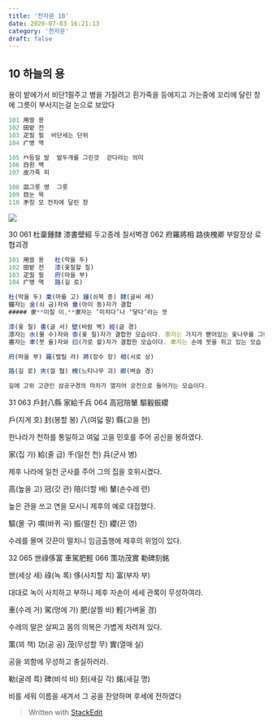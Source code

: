 ```yaml
---
title: '천자문 10'
date: 2020-07-03 16:21:13
category: '천자문'
draft: false
---
```


## 10 하늘의 용

용이 밭에가서 비단1필주고 병을 가질려고
흰가죽을 등에지고 가는중에
꼬리에 달린 창에 그릇이 부서지는걸 눈으로 보았다

```js
101 用쓸 용
102 田밭 전
103 疋필 필  비단세는 단위
104 疒병 역

105 癶등질 발  발두개를 그린것  걷다라는 의미
106 白흰 백
107 皮가죽 피

108 皿그릇 명  그릇
109 目눈 목
110 矛창 모 전차에 달린 창
```
![](https://i.ibb.co/Zfcymb4/2020-07-05-3-28-16.png)

30
061 杜稾鍾隸 漆書壁經 두고종례 칠서벽경
062 府羅將相 路俠槐卿 부랄장상  로협괴경
```js
101 用쓸 용   杜(막을 두)
102 田밭 전   漆(옻칠할 칠)
103 疋필 필   府(마을 부)
104 疒병 역   路(길 로)
```
```js
杜(막을 두) 稾(마를 고) 鍾(쇠북 종) 隸(글씨 례)
鐘자는 金(쇠 금)자와 童(아이 동)자가 결합
##### 隶**미칠 이,**隶자는 ‘미치다’나 ‘닿다’라는 뜻 

漆(옻 칠) 書(글 서) 壁(바람 벽) 經(글 경)
漆자는 水(물 수)자와 桼(옻 칠)자가 결합한 모습이다. 桼자는 가지가 뻗어있는 옻나무를 그린 것
書자는 聿(붓 율)자와 曰(가로 왈)자가 결합한 모습이다. 聿자는 손에 붓을 쥐고 있는 모습

府(마을 부) 羅(벌릴 라) 將(장수 장) 相(서로 상)

路(길 로) 夾(낄 협) 槐(느티나무 괴) 卿(벼슬 경)

길에 고위 고관인 삼공구경의 마차가 열지어 궁전으로 들어가는 모습이다.
```


31
063 戶封八縣 家給千兵 064 高冠陪輦 驅轂振纓 

戶(지게 호) 封(봉할 봉) 八(여덟 팔) 縣(고을 현)

한나라가 천하를 통일하고 여덟 고을 민호를 주어 공신을 봉하였다.

家(집 가) 給(줄 급) 千(일천 천) 兵(군사 병)

제후 나라에 일천 군사를 주어 그의 집을 호위시켰다.

高(높을 고) 冠(갓 관) 陪(더할 배) 輦(손수레 련)

높은 관을 쓰고 연을 모시니 제후의 예로 대접했다.

驅(몰 구) 嘪(바퀴 곡) 振(떨친 진) 纓(끈 영)

수레를 몰며 갓끈이 떨치니 임금출행에 제후의 위엄이 있다.

32
065 世祿侈富 車駕肥輕 066 策功茂實 勒碑刻銘

世(세상 세) 祿(녹 록) 侈(사치할 치) 富(부자 부)

대대로 녹이 사치하고 부하니 제후 자손이 세세 관록이 무성하여라.

車(수레 거) 駕(멍에 가) 肥(살찔 비) 輕(가벼울 경)

수레의 말은 살찌고 몸의 의복은 가볍게 차려져 있다.

策(꾀 책) 功(공 공) 茂(무성할 무) 實(열매 실)

공을 꾀함에 무성하고 충실하러라.

勒(굴레 륵) 碑(비석 비) 刻(새길 각) 銘(새길 명)

비를  세워  이름을  새겨서  그  공을  찬양하며  후세에  전하였다
> Written with [StackEdit](https://stackedit.io/)
<!--stackedit_data:
eyJoaXN0b3J5IjpbMTA5MjQzOTExOSwtMzkzMTY0ODYwLDE4OD
kxNzMyNjgsLTEyMzk2OTI3NDgsMTgwODQ0Nzc1OSwxMTgyNTA2
MDU2LC02MDAzNDQ4NDIsNzEwODA2MDY1LDE1Mjk5NDIzOTUsLT
E2OTE2MTQ0MCwtMTc0Nzc3NTcwNywtOTYxODYxNDAsLTE4NDM0
OTQxMDUsMTMxNjQ3OTU2MywtMTY3MTYyODM2NCwyMTA0MTE5NT
k3LC05Njk4Nzg2MDNdfQ==
-->